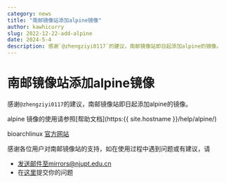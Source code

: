 ```yaml
---
category: news
title: "南邮镜像站添加alpine镜像"
author: kawhicurry
slug: 2022-12-22-add-alpine
date: 2024-5-4
description: 感谢`@zhengziyi0117`的建议，南邮镜像站即日起添加alpine的镜像。
---
```


# 南邮镜像站添加alpine镜像

感谢`@zhengziyi0117`的建议，南邮镜像站即日起添加alpine的镜像。

alpine 镜像的使用请参照[帮助文档](https:{{ site.hostname }}/help/alpine/)

bioarchlinux [官方网站](https://www.alpinelinux.org/)

感谢各位用户对南邮镜像站的支持，如在使用过程中遇到问题或有建议，请
- 发送邮件至mirrors@njupt.edu.cn
- 在[这里](https://github.com/NJUPT-Mirrors-Group/issues/)提交你的问题